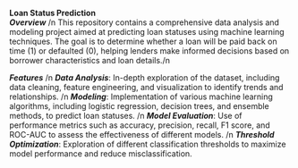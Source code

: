 ********Loan Status Prediction******** <br>
*****Overview***** /n
This repository contains a comprehensive data analysis and modeling project aimed at predicting loan statuses using machine learning techniques. The goal is to determine whether a loan will be paid back on time (1) or defaulted (0), helping lenders make informed decisions based on borrower characteristics and loan details./n

*****Features***** /n
***Data Analysis***: In-depth exploration of the dataset, including data cleaning, feature engineering, and visualization to identify trends and relationships. /n
*****Modeling*****: Implementation of various machine learning algorithms, including logistic regression, decision trees, and ensemble methods, to predict loan statuses. /n
*****Model Evaluation*****: Use of performance metrics such as accuracy, precision, recall, F1 score, and ROC-AUC to assess the effectiveness of different models. /n
*****Threshold Optimization*****: Exploration of different classification thresholds to maximize model performance and reduce misclassification.
